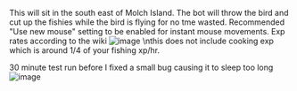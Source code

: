 This will sit in the south east of Molch Island. The bot will throw the bird and cut up the fishies while the bird is flying for no tme wasted. 
Recommended "Use new mouse" setting to be enabled for instant mouse movements.
Exp rates according to the wiki
![image](https://user-images.githubusercontent.com/48168105/116799831-becfdb00-aaf3-11eb-97e7-65fdcf857baa.png)
\nthis does not include cooking exp which is around 1/4 of your fishing xp/hr.

30 minute test run before I fixed a small bug causing it to sleep too long
![image](https://user-images.githubusercontent.com/48168105/116799878-14a48300-aaf4-11eb-9f66-d1f60733e907.png)
